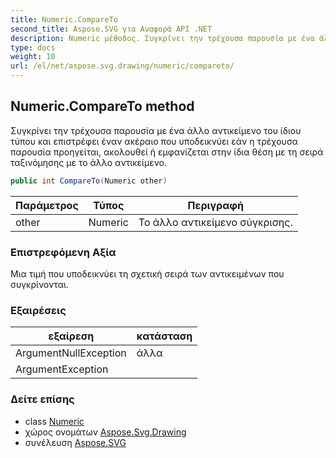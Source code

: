 ```yaml
---
title: Numeric.CompareTo
second_title: Aspose.SVG για Αναφορά API .NET
description: Numeric μέθοδος. Συγκρίνει την τρέχουσα παρουσία με ένα άλλο αντικείμενο του ίδιου τύπου και επιστρέφει έναν ακέραιο που υποδεικνύει εάν η τρέχουσα παρουσία προηγείται ακολουθεί ή εμφανίζεται στην ίδια θέση με τη σειρά ταξινόμησης με το άλλο αντικείμενο.
type: docs
weight: 10
url: /el/net/aspose.svg.drawing/numeric/compareto/
---
```

## Numeric.CompareTo method

Συγκρίνει την τρέχουσα παρουσία με ένα άλλο αντικείμενο του ίδιου τύπου και επιστρέφει έναν ακέραιο που υποδεικνύει εάν η τρέχουσα παρουσία προηγείται, ακολουθεί ή εμφανίζεται στην ίδια θέση με τη σειρά ταξινόμησης με το άλλο αντικείμενο.

```csharp
public int CompareTo(Numeric other)
```

| Παράμετρος | Τύπος | Περιγραφή |
| --- | --- | --- |
| other | Numeric | Το άλλο αντικείμενο σύγκρισης. |

### Επιστρεφόμενη Αξία

Μια τιμή που υποδεικνύει τη σχετική σειρά των αντικειμένων που συγκρίνονται.

### Εξαιρέσεις

| εξαίρεση | κατάσταση |
| --- | --- |
| ArgumentNullException | άλλα |
| ArgumentException |  |

### Δείτε επίσης

* class [Numeric](../)
* χώρος ονομάτων [Aspose.Svg.Drawing](../../numeric/)
* συνέλευση [Aspose.SVG](../../../)


